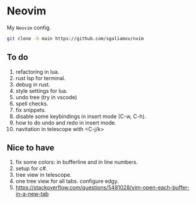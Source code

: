 # Neovim

My `Neovim` config.

``` bash
git clone -b main https://github.com/sgaliamov/nvim
```

## To do

1. refactoring in lua.
1. rust lsp for terminal.
1. debug in rust.
1. style settings for lua.
1. undo tree (try in vscode)
1. spell checks.
1. fix snippets.
1. disable some keybindings in insert mode (C-w, C-h).
1. how to do undo and redo in insert mode.
1. navitation in telescope with <C-j/k>

## Nice to have 

1. fix some colors: in bufferline and in line numbers.
1. setup for c#.
1. tree view in telescope.
1. one tree view for all tabs. configure edgy.
1. <https://stackoverflow.com/questions/5481028/vim-open-each-buffer-in-a-new-tab>
